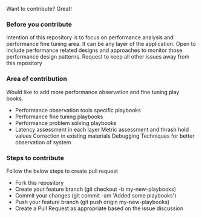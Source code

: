 Want to contribute? Great!

### Before you contribute
Intention of this repository is to focus on performance analysis and performance fine tuning area. It can be any layer of the application. Open to include performance related designs and approaches to monitor those performance design patterns. Request to keep all other issues away from this repository

### Area of contribution
Would like to add more performance observation and fine tuning play books.
- Performance observation tools specific playbooks
- Performance fine tuning playbooks
- Performance problem solving playbooks
- Latency assessment in each layer
Metric assessment and thrash hold values
Correction in existing materials
Debugging Techniques for better observation of system

### Steps to contribute
Follow the below steps to create pull request
- Fork this repository
- Create your feature branch (git checkout -b my-new-playbooks)
- Commit your changes (git commit -am 'Added some playbooks')
- Push your feature branch (git push origin my-new-playbooks)
- Create a Pull Request as appropriate based on the issue discussion
